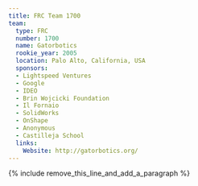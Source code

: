 ```yaml
---
title: FRC Team 1700
team:
  type: FRC
  number: 1700
  name: Gatorbotics
  rookie_year: 2005
  location: Palo Alto, California, USA
  sponsors:
  - Lightspeed Ventures
  - Google
  - IDEO
  - Brin Wojcicki Foundation
  - Il Fornaio
  - SolidWorks
  - OnShape
  - Anonymous
  - Castilleja School
  links:
    Website: http://gatorbotics.org/
---
```


{% include remove_this_line_and_add_a_paragraph %}